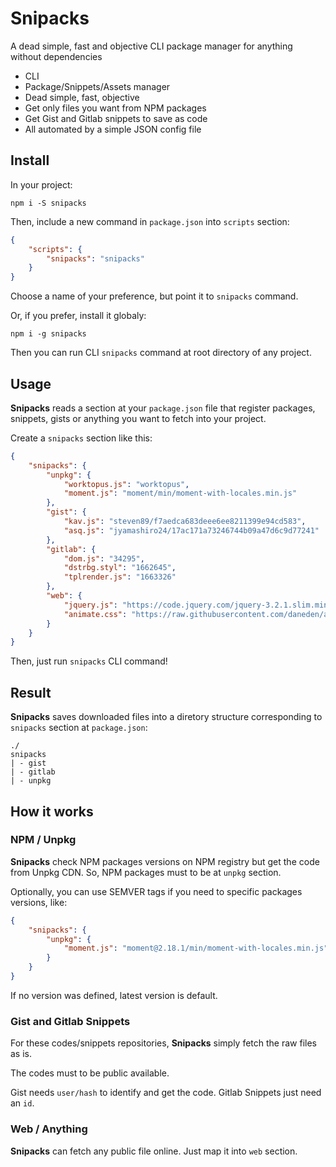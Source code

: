 # Snipacks

A dead simple, fast and objective CLI package manager for anything without dependencies

- CLI
- Package/Snippets/Assets manager
- Dead simple, fast, objective
- Get only files you want from NPM packages
- Get Gist and Gitlab snippets to save as code
- All automated by a simple JSON config file

## Install

In your project:

```
npm i -S snipacks
```

Then, include a new command in `package.json` into `scripts` section:

```json
{
	"scripts": {
		"snipacks": "snipacks"
	}
}
```

Choose a name of your preference, but point it to `snipacks` command.

Or, if you prefer, install it globaly:

```
npm i -g snipacks
```

Then you can run CLI `snipacks` command at root directory of any project.

## Usage

**Snipacks** reads a section at your `package.json` file that register packages, snippets, gists or anything you want to fetch into your project.

Create a `snipacks` section like this:

```json
{
	"snipacks": {
		"unpkg": {
            "worktopus.js": "worktopus",
            "moment.js": "moment/min/moment-with-locales.min.js"
        },
		"gist": {
            "kav.js": "steven89/f7aedca683deee6ee8211399e94cd583",
            "asq.js": "jyamashiro24/17ac171a73246744b09a47d6c9d77241"
        },
        "gitlab": {
            "dom.js": "34295",
            "dstrbg.styl": "1662645",
            "tplrender.js": "1663326"
        },
        "web": {
            "jquery.js": "https://code.jquery.com/jquery-3.2.1.slim.min.js",
            "animate.css": "https://raw.githubusercontent.com/daneden/animate.css/master/animate.min.css"
        }
	}
}
```

Then, just run `snipacks` CLI command!

## Result

**Snipacks** saves downloaded files into a diretory structure corresponding to `snipacks` section at `package.json`:

```
./
snipacks
| - gist
| - gitlab
| - unpkg
```

## How it works

### NPM / Unpkg

**Snipacks** check NPM packages versions on NPM registry but get the code from Unpkg CDN. So, NPM packages must to be at `unpkg` section.

Optionally, you can use SEMVER tags if you need to specific packages versions, like:

```json
{
	"snipacks": {
		"unpkg": {
            "moment.js": "moment@2.18.1/min/moment-with-locales.min.js"
        }
	}
}
```

If no version was defined, latest version is default.

### Gist and Gitlab Snippets

For these codes/snippets repositories, **Snipacks** simply fetch the raw files as is.

The codes must to be public available.

Gist needs `user/hash` to identify and get the code. Gitlab Snippets just need an `id`.

### Web / Anything

**Snipacks** can fetch any public file online. Just map it into `web` section.
